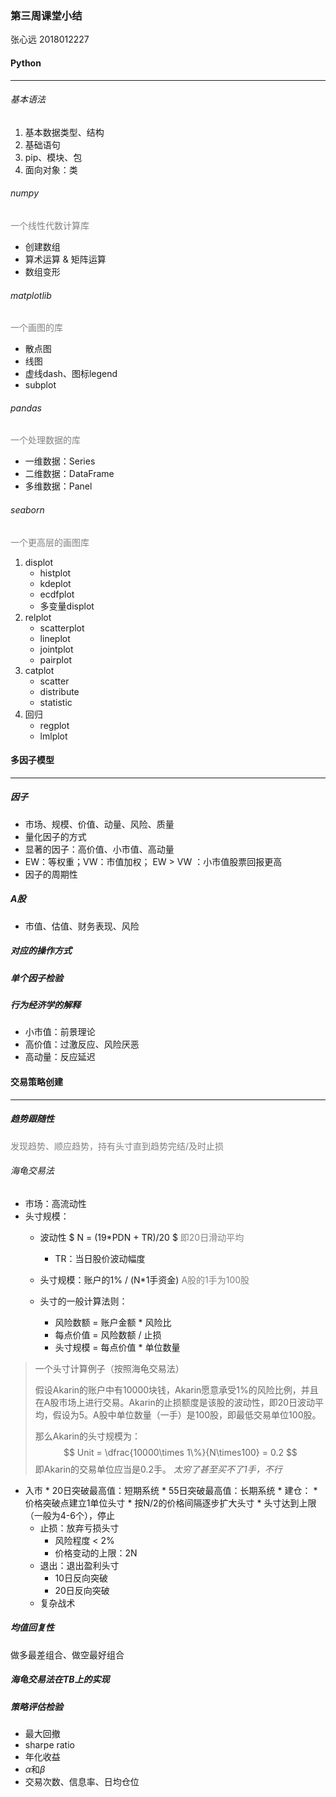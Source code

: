 ### 第三周课堂小结
张心远 2018012227

#### Python

***
###### 基本语法

1. 基本数据类型、结构
2. 基础语句
3. pip、模块、包
4. 面向对象：类

###### numpy
<span style='color:grey;'>一个线性代数计算库</span>

* 创建数组
* 算术运算 & 矩阵运算
* 数组变形

###### matplotlib
<span style='color:grey;'>一个画图的库</span>

* 散点图
* 线图
* 虚线dash、图标legend
* subplot

###### pandas
<span style='color:grey;'>一个处理数据的库</span>

* 一维数据：Series
* 二维数据：DataFrame
* 多维数据：Panel

###### seaborn
<span style='color:grey;'>一个更高层的画图库</span>

1. displot
	* histplot
	* kdeplot
	* ecdfplot
	* 多变量displot
2. relplot
	* scatterplot
	* lineplot
	* jointplot
	* pairplot
3. catplot	
	* scatter
	* distribute
	* statistic
4. 回归
	* regplot
	* lmlplot

#### 多因子模型

***
##### 因子

* 市场、规模、价值、动量、风险、质量
* 量化因子的方式
* 显著的因子：高价值、小市值、高动量
* EW：等权重；VW：市值加权；
		EW > VW ：小市值股票回报更高
* 因子的周期性

##### A股
*	市值、估值、财务表现、风险
##### 对应的操作方式
##### 单个因子检验
##### 行为经济学的解释
* 小市值：前景理论
* 高价值：过激反应、风险厌恶
* 高动量：反应延迟

#### 交易策略创建

***
##### 趋势跟随性
<span style='color:grey;'>发现趋势、顺应趋势，持有头寸直到趋势完结/及时止损</span>

###### 海龟交易法

* 市场：高流动性
* 头寸规模：
	* 波动性 $ N = (19*PDN + TR)/20 $    <span style='color:grey'>即20日滑动平均</span>
		
		* TR：当日股价波动幅度
		
	* 头寸规模：账户的1% / (N*1手资金)
		<span style='color:grey'>A股的1手为100股</span>
		
	* 头寸的一般计算法则：
		* 风险数额 = 账户金额 * 风险比
		* 每点价值 = 风险数额 / 止损
		* 头寸规模 = 每点价值 * 单位数量

>一个头寸计算例子（按照海龟交易法）
>
>假设Akarin的账户中有10000块钱，Akarin愿意承受1%的风险比例，并且在A股市场上进行交易。Akarin的止损额度是该股的波动性，即20日波动平均，假设为5。A股中单位数量（一手）是100股，即最低交易单位100股。
>
>那么Akarin的头寸规模为：
>$$
>Unit = \dfrac{10000\times 1\%}{N\times100} = 0.2
>$$
>即Akarin的交易单位应当是0.2手。
> *太穷了甚至买不了1手，不行*



* 入市
		* 20日突破最高值：短期系统
		* 55日突破最高值：长期系统
		* 建仓：
			*	价格突破点建立1单位头寸
			*	按N/2的价格间隔逐步扩大头寸
			*	头寸达到上限（一般为4-6个），停止
	*	止损：放弃亏损头寸
		*	风险程度 < 2%
		*	价格变动的上限：2N
	*	退出：退出盈利头寸
		*	10日反向突破
		*	20日反向突破
	*	复杂战术

##### 均值回复性
做多最差组合、做空最好组合

##### 海龟交易法在TB上的实现

##### 策略评估检验

*	最大回撤
*	sharpe ratio
*	年化收益
*	$\alpha$和$\beta$
*	交易次数、信息率、日均仓位